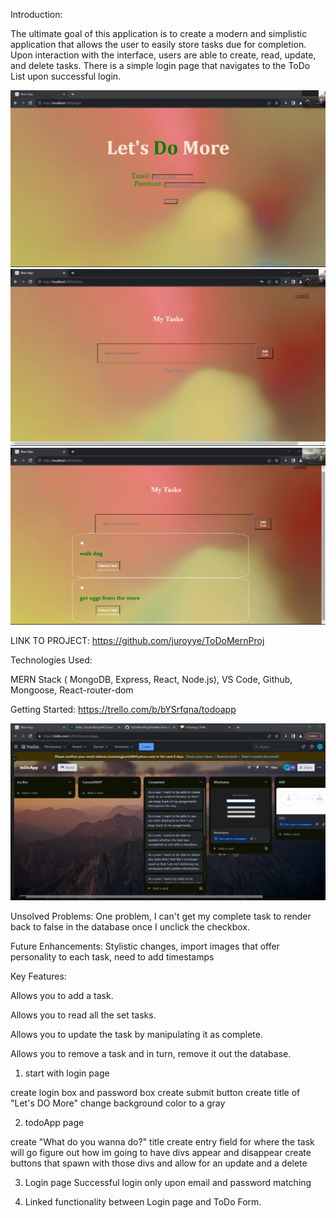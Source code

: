 Introduction:

The ultimate goal of this application is to create a modern and simplistic application that allows the user to easily store tasks due for completion. Upon interaction with the interface, users are able to create, read, update, and delete tasks. There is a simple login page that navigates to the ToDo List upon successful login.

![Alt text](<Screenshot (116).png>)
![Alt text](<Screenshot (117).png>)
![Alt text](<Screenshot (118).png>)

LINK TO PROJECT: 
https://github.com/juroyye/ToDoMernProj



Technologies Used: 

MERN Stack (
  MongoDB, 
  Express, 
  React, 
  Node.js), 
  VS Code, 
  Github,
  Mongoose,
  React-router-dom

Getting Started: https://trello.com/b/bYSrfqna/todoapp

![Alt text](<Screenshot (119).png>)

Unsolved Problems: One problem, I can't get my complete task to render back to false in the database once I unclick the checkbox.

Future Enhancements: Stylistic changes, import images that offer personality to each task, need to add timestamps

Key Features: 

Allows you to add a task.

Allows you to read all the set tasks.

Allows you to update the task by manipulating it as complete.

Allows you to remove a task and in turn, remove it out the database.



1. start with login page

create login box and password box
create submit button
create title of "Let's DO More"
change background color to a gray

2. todoApp page

create "What do you wanna do?" title
create entry field for where the task will go
figure out how im going to have divs appear and disappear
create buttons that spawn with those divs and allow for an update and a delete

3. Login page
  Successful login only upon email and password matching
  
4. Linked functionality between Login page and ToDo Form.






